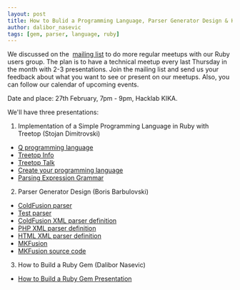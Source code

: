 ```yaml
---
layout: post
title: How to Bulid a Programming Language, Parser Generator Design & How To Build a Gem
author: dalibor_nasevic
tags: [gem, parser, language, ruby]
---
```


We discussed on the  [mailing list](http://groups.google.com/group/mk-ruby-users-group/ "MK Ruby Users Group") to do more regular meetups with our Ruby users group. The plan is to have a technical meetup every last Thursday in the month with 2-3 presentations. Join the mailing list and send us your feedback about what you want to see or present on our meetups. Also, you can follow our calendar of upcoming events.

Date and place: 27th February, 7pm - 9pm, Hacklab KIKA.

We'll have three presentations:

1. Implementation of a Simple Programming Language in Ruby with Treetop (Stojan Dimitrovski)
  - [Q programming language](https://github.com/hf/q "Q programming language")
  - [Treetop Info](http://treetop.rubyforge.org/ "Treetop info")
  - [Treetop Talk](http://www.youtube.com/watch?v=6WJSTJ4lp3o "Treetop Talk")
  - [Create your programming language](http://createyourproglang.com/ "Create your programming language")
  - [Parsing Expression Grammar](http://en.wikipedia.org/wiki/Parsing_expression_grammar "Parsing Expression Grammar")

2. Parser Generator Design (Boris Barbulovski)
  - [ColdFusion parser](https://sourceforge.net/p/mkfusion/code/HEAD/tree/tags/0.5.0/src/cfparser/qcfparser.cpp "ColdFusion parser")
  - [Test parser](http://mkfusion.bokicsoft.com/test/ "Test parser")
  - [ColdFusion XML parser definition](https://sourceforge.net/p/mkfusion/code/HEAD/tree/tags/0.5.0/src/textparser/ColdFusion.xml "ColdFusion XML parser definition")
  - [PHP XML parser definition](https://sourceforge.net/p/mkfusion/code/HEAD/tree/tags/0.5.0/src/textparser/PHP.xml "PHP XML parser definition")
  - [HTML XML parser definition](https://sourceforge.net/p/mkfusion/code/HEAD/tree/tags/0.5.0/src/textparser/HTML.xml "HTML XML parser definition")
  - [MKFusion](http://mkfusion.bokicsoft.com/ "MKFusion")
  - [MKFusion source code](https://sourceforge.net/projects/mkfusion/ "MKFusion source code")

3. How to Build a Ruby Gem (Dalibor Nasevic)
  - [How to Build a Ruby Gem Presentation](https://speakerdeck.com/dalibor/how-to-build-a-ruby-gem "How to Build a Ruby Gem Presentation")

